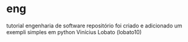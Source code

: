 # eng
tutorial engenharia de software
repositório foi criado e adicionado um exempli simples em python
Vinícius Lobato (lobato10)
